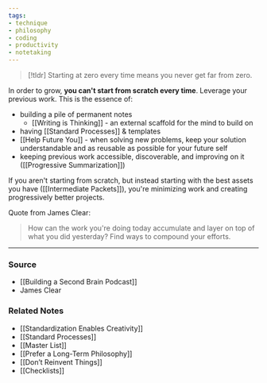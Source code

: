 ```yaml
---
tags:
- technique
- philosophy
- coding
- productivity
- notetaking
---
```

> [!tldr] Starting at zero every time means you never get far from zero.

In order to grow, **you can't start from scratch every time**. Leverage your previous work. This is the essence of:

- building a pile of permanent notes
    - [[Writing is Thinking]] - an external scaffold for the mind to build on
- having [[Standard Processes]] & templates
- [[Help Future You]] - when solving new problems, keep your solution understandable and as reusable as possible for your future self
- keeping previous work accessible, discoverable, and improving on it ([[Progressive Summarization]])

If you aren't starting from scratch, but instead starting with the best assets you have ([[Intermediate Packets]]), you're minimizing work and creating progressively better projects. 

Quote from James Clear:
> How can the work you're doing today accumulate and layer on top of what you did yesterday? Find ways to compound your efforts.

---

### Source
- [[Building a Second Brain Podcast]]
- James Clear

### Related Notes
- [[Standardization Enables Creativity]]
- [[Standard Processes]]
- [[Master List]]
- [[Prefer a Long-Term Philosophy]]
- [[Don’t Reinvent Things]] 
- [[Checklists]]